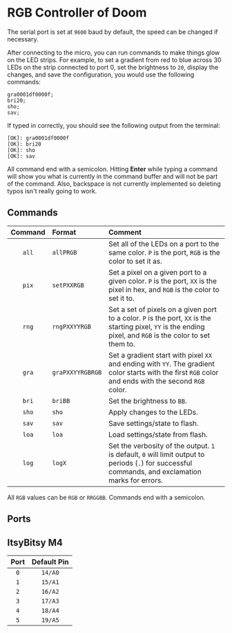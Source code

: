 # RGB Controller of Doom

The serial port is set at `9600` baud by default, the speed can be changed if necessary.

After connecting to the micro, you can run commands to make things glow on the LED strips.  For example, to set a gradient from red to blue across 30 LEDs on the strip connected to port 0, set the brightness to `20`, display the changes, and save the configuration, you would use the following commands:

```
gra0001df0000f;
bri20;
sho;
sav;
```

If typed in correctly, you should see the following output from the terminal:

```
[OK]: gra0001df0000f
[OK]: bri20
[OK]: sho
[OK]: sav
```

All command end with a semicolon.  Hitting **Enter** while typing a command will show you what is currently in the command buffer and will not be part of the command.  Also, backspace is not currently implemented so deleting typos isn't really going to work.


## Commands

| Command | Format | Comment |
|:-:|:--|:--|
| `all` | `allPRGB` | Set all of the LEDs on a port to the same color. `P` is the port, `RGB` is the color to set it as. |
| `pix` | `setPXXRGB` | Set a pixel on a given port to a given color. `P` is the port, `XX` is the pixel in hex, and `RGB` is the color to set it to. |
| `rng` | `rngPXXYYRGB` | Set a set of pixels on a given port to a color. `P` is the port, `XX` is the starting pixel, `YY` is the ending pixel, and `RGB` is the color to set them to. |
| `gra` | `graPXXYYRGBRGB` | Set a gradient start with pixel `XX` and ending with `YY`.  The gradient color starts with the first `RGB` color and ends with the second `RGB` color. |
| `bri` | `briBB` | Set the brightness to `BB`. |
| `sho` | `sho` | Apply changes to the LEDs. |
| `sav` | `sav` | Save settings/state to flash. |
| `loa` | `loa` | Load settings/state from flash. |
| `log` | `logX` | Set the verbosity of the output.  `1` is default, `0` will limit output to periods (`.`) for successful commands, and exclamation marks for errors. |

All `RGB` values can be `RGB` or `RRGGBB`.  Commands end with a semicolon.

## Ports

## ItsyBitsy M4

| Port | Default Pin |
|:-:|:-:|
| `0` | `14/A0` |
| `1` | `15/A1` |
| `2` | `16/A2` |
| `3` | `17/A3` |
| `4` | `18/A4` |
| `5` | `19/A5` |
